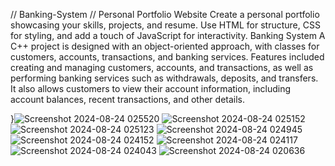 // Banking-System //
Personal Portfolio Website
Create a personal portfolio showcasing your skills,
projects, and resume. Use HTML for structure, CSS
for styling, and add a touch of JavaScript for
interactivity.
Banking System
A C++ project is designed with an object-oriented
approach, with classes for customers, accounts,
transactions, and banking services. Features included
creating and managing customers, accounts, and
transactions, as well as performing banking services
such as withdrawals, deposits, and transfers. It also
allows customers to view their account information,
including account balances, recent transactions, and
other details.


}![Screenshot 2024-08-24 025520](https://github.com/user-attachments/assets/93a6340e-eb8d-41ec-add6-0ba8dd3e7f97)
![Screenshot 2024-08-24 025152](https://github.com/user-attachments/assets/53e1dad5-124b-46b3-8887-e11e7f31c437)
![Screenshot 2024-08-24 025123](https://github.com/user-attachments/assets/b4c704b0-b7e9-4b4b-bc53-ba0457db6787)
![Screenshot 2024-08-24 024945](https://github.com/user-attachments/assets/ad8663f8-769f-4300-acca-34278489ac8a)
![Screenshot 2024-08-24 024152](https://github.com/user-attachments/assets/457b29cf-4ec2-4e02-a3b5-b51572a09eca)
![Screenshot 2024-08-24 024117](https://github.com/user-attachments/assets/d932d956-12d5-4f5b-b8ac-8e09941310b7)
![Screenshot 2024-08-24 024043](https://github.com/user-attachments/assets/dd19d9e1-fe14-434c-8b8d-3186ffdd33e3)
![Screenshot 2024-08-24 020636](https://github.com/user-attachments/assets/42c4dac3-4790-40cf-950e-ca9eb76b1ff4)
